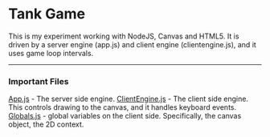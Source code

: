 ﻿# Tank Game

This is my experiment working with NodeJS, Canvas and HTML5.  It is driven by a server engine (app.js) and client engine (clientengine.js), and it uses game loop intervals.

-----------------------------

### Important Files

[App.js](app.js) - The server side engine.
[ClientEngine.js](/public/js/clientengine.js) - The client side engine.  This controls drawing to the canvas, and it handles keyboard events.
[Globals.js](/public/js/globals.js) - global variables on the client side.  Specifically, the canvas object, the 2D context.
